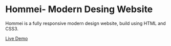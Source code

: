 # Hommei- Modern Desing Website

Hommei is a fully responsive modern design website,
build using HTML and CSS3.

[Live Demo](https://amira-fathalla12.github.io/Modern-Desing/)
